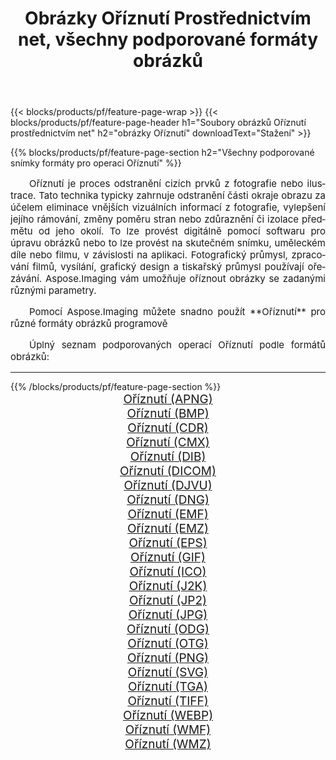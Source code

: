 ﻿---
title: Obrázky Oříznutí Prostřednictvím net, všechny podporované formáty obrázků 
weight: 3920
url: /cs/net/crop/ 
lang: cs
langdirlevel: 2
locales: zh-hans,ja,it,ru,de,es,fr,nl,id,lt,pl,pt,vi,tr,ko,zh-hant,ar,hi,th,sv,cs,uk,he
description: Pomocí Aspose.Imaging můžete snadno Oříznutí obrázky přes net
---

{{< blocks/products/pf/feature-page-wrap >}}
{{< blocks/products/pf/feature-page-header h1="Soubory obrázků Oříznutí prostřednictvím net" h2="obrázky Oříznutí" downloadText="Stažení" >}}


{{% blocks/products/pf/feature-page-section  h2="Všechny podporované snímky formáty pro operaci Oříznutí" %}}
<p align="justify" style="text-indent:2em;font-size:15px;">
Oříznutí je proces odstranění cizích prvků z fotografie nebo ilustrace. Tato technika typicky zahrnuje odstranění části okraje obrazu za účelem eliminace vnějších vizuálních informací z fotografie, vylepšení jejího rámování, změny poměru stran nebo zdůraznění či izolace předmětu od jeho okolí. To lze provést digitálně pomocí softwaru pro úpravu obrázků nebo to lze provést na skutečném snímku, uměleckém díle nebo filmu, v závislosti na aplikaci. Fotografický průmysl, zpracování filmů, vysílání, grafický design a tiskařský průmysl používají ořezávání. Aspose.Imaging vám umožňuje oříznout obrázky se zadanými různými parametry.
</p>
<p align="justify" style="text-indent:2em;font-size:15px;">
Pomocí Aspose.Imaging můžete snadno použít **Oříznutí** pro různé formáty obrázků programově
</p>
<p align="justify" style="text-indent:2em;font-size:15px;">
Úplný seznam podporovaných operací Oříznutí podle formátů obrázků:
</p>
<hr/>
{{% /blocks/products/pf/feature-page-section %}}
<div class="container-fluid productfamilypage bg-gray">
    <div class="convertypes bg-gray agp-content section">
        <div class="container">
		<div class="row other-converters" style="gap: 10px;font-size: 19px;text-align:center;">
		    <div class='col-md-2 other-converter remove-lp remove-rp'><a href="/imaging/cs/net/crop/apng/" style="padding:15px;">Oříznutí (APNG)</a></div><div class='col-md-2 other-converter remove-lp remove-rp'><a href="/imaging/cs/net/crop/bmp/" style="padding:15px;">Oříznutí (BMP)</a></div><div class='col-md-2 other-converter remove-lp remove-rp'><a href="/imaging/cs/net/crop/cdr/" style="padding:15px;">Oříznutí (CDR)</a></div><div class='col-md-2 other-converter remove-lp remove-rp'><a href="/imaging/cs/net/crop/cmx/" style="padding:15px;">Oříznutí (CMX)</a></div><div class='col-md-2 other-converter remove-lp remove-rp'><a href="/imaging/cs/net/crop/dib/" style="padding:15px;">Oříznutí (DIB)</a></div><div class='col-md-2 other-converter remove-lp remove-rp'><a href="/imaging/cs/net/crop/dicom/" style="padding:15px;">Oříznutí (DICOM)</a></div><div class='col-md-2 other-converter remove-lp remove-rp'><a href="/imaging/cs/net/crop/djvu/" style="padding:15px;">Oříznutí (DJVU)</a></div><div class='col-md-2 other-converter remove-lp remove-rp'><a href="/imaging/cs/net/crop/dng/" style="padding:15px;">Oříznutí (DNG)</a></div><div class='col-md-2 other-converter remove-lp remove-rp'><a href="/imaging/cs/net/crop/emf/" style="padding:15px;">Oříznutí (EMF)</a></div><div class='col-md-2 other-converter remove-lp remove-rp'><a href="/imaging/cs/net/crop/emz/" style="padding:15px;">Oříznutí (EMZ)</a></div><div class='col-md-2 other-converter remove-lp remove-rp'><a href="/imaging/cs/net/crop/eps/" style="padding:15px;">Oříznutí (EPS)</a></div><div class='col-md-2 other-converter remove-lp remove-rp'><a href="/imaging/cs/net/crop/gif/" style="padding:15px;">Oříznutí (GIF)</a></div><div class='col-md-2 other-converter remove-lp remove-rp'><a href="/imaging/cs/net/crop/ico/" style="padding:15px;">Oříznutí (ICO)</a></div><div class='col-md-2 other-converter remove-lp remove-rp'><a href="/imaging/cs/net/crop/j2k/" style="padding:15px;">Oříznutí (J2K)</a></div><div class='col-md-2 other-converter remove-lp remove-rp'><a href="/imaging/cs/net/crop/jp2/" style="padding:15px;">Oříznutí (JP2)</a></div><div class='col-md-2 other-converter remove-lp remove-rp'><a href="/imaging/cs/net/crop/jpg/" style="padding:15px;">Oříznutí (JPG)</a></div><div class='col-md-2 other-converter remove-lp remove-rp'><a href="/imaging/cs/net/crop/odg/" style="padding:15px;">Oříznutí (ODG)</a></div><div class='col-md-2 other-converter remove-lp remove-rp'><a href="/imaging/cs/net/crop/otg/" style="padding:15px;">Oříznutí (OTG)</a></div><div class='col-md-2 other-converter remove-lp remove-rp'><a href="/imaging/cs/net/crop/png/" style="padding:15px;">Oříznutí (PNG)</a></div><div class='col-md-2 other-converter remove-lp remove-rp'><a href="/imaging/cs/net/crop/svg/" style="padding:15px;">Oříznutí (SVG)</a></div><div class='col-md-2 other-converter remove-lp remove-rp'><a href="/imaging/cs/net/crop/tga/" style="padding:15px;">Oříznutí (TGA)</a></div><div class='col-md-2 other-converter remove-lp remove-rp'><a href="/imaging/cs/net/crop/tiff/" style="padding:15px;">Oříznutí (TIFF)</a></div><div class='col-md-2 other-converter remove-lp remove-rp'><a href="/imaging/cs/net/crop/webp/" style="padding:15px;">Oříznutí (WEBP)</a></div><div class='col-md-2 other-converter remove-lp remove-rp'><a href="/imaging/cs/net/crop/wmf/" style="padding:15px;">Oříznutí (WMF)</a></div><div class='col-md-2 other-converter remove-lp remove-rp'><a href="/imaging/cs/net/crop/wmz/" style="padding:15px;">Oříznutí (WMZ)</a></div>
                </div>
        </div>
    </div>
</div>
<br/>
